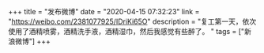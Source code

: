 +++
title = "发布微博"
date = "2020-04-15 07:32:23"
link = "https://weibo.com/2381077925/IDriKi65O"
description = "复工第一天，依次使用了酒精喷雾，酒精洗手液，酒精湿巾，然后我感觉有些醉了。 "
tags = ["新浪微博"]
+++
